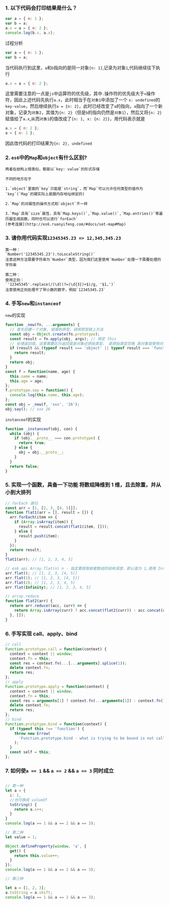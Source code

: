 ### 1. 以下代码会打印结果是什么？

```js
var a = { n: 1 };
var b = a;
a.x = a = { n: 2 };
console.log(b.x, a.x);
```

过程分析

```js
var a = { n: 1 };
var b = a;
```

当代码执行到这里，`a`和`b`指向的是同一对象`{n: 1}`,记录为对象`1`,代码继续往下执行

```js
a.x = a = { n: 2 };
```

这里需要注意的一点是`js`中运算符的优先级，其中`.`操作符的优先级大于`=`操作符，因此上述代码先执行`a.x`，此时相当于在`对象1`中添加了一个 `x: undefined`的`key-value`，然后继续执行`a = {n: 2}`，此时已经改变了`a`的指向，`a`指向了一个新对象，记录为`对象2`，其值为`{n: 2}`（但是`b`的指向仍然是`对象1`），然后又将`{n: 2}`赋值给了`a.x`,从而`对象1`的值改成了`{n: 1, x: {n: 2}}`，用代码表示就是

```javascript
a.x = { n: 2 };
a = { n: 1 };
```

因此改代码的打印结果为`{n: 2}, undefined`

### 2. `es6`中的`Map`和`object`有什么区别?

    两者在结构上很类似，都是以`key: value`的形式存储

    不同的地方在于

    1.`object`里面的`key`只能是`string`，而`Map`可以允许任何类型的值作为`key`(`Map`的键实际上是跟内存地址绑定的)

    2.`Map`的对属性的操作方式和`object`不一样

    3.`Map`具有`size`属性，具有`Map.keys()`,`Map.value()`,`Map.entries()`等遍历器生成函数，同时也可以进行`forEach`
    [参考连接](http://es6.ruanyifeng.com/#docs/set-map#Map)

### 3. 请你用代码实现`12345345.23 => 12,345,345.23`

    第一种：
    `Number('12345345.23').toLocaleString()`
    注意这种方法需要字符串为`Number`类型，因为我们这里使用`Number`处理一下需要处理的字符串

    第二种：
    使用正则：
    `'12345345'.replace(/(\d)(?=(\d{3})+$)/g, '$1,')`
    注意使用正则处理不了带小数的数字，例如`12345345.23`

### 4. 手写`new`和`instanceof`

`new`的实现

```js
function _new(fn, ...arguments) {
  // 首先创建一个对象, 链接到原型，调用原型链上方法
  const obj = Object.create(fn.prototype);
  const result = fn.apply(obj, args); // 绑定 this
  // 处理返回值，这里需要区分返回值是对象还原始类型， 是原始类型忽略 是对象就使用对象
  if (result && (typeof result === 'object' || typeof result === 'function')) {
    return result;
  }
  return obj;
}
const f = function(name, age) {
  this.name = name;
  this.age = age;
};
f.prototype.say = function() {
  console.log(this.name, this.age);
};
const obj = _new(f, 'xxx', '26');
obj.say(); // xxx 26
```

`instanceof`的实现

```js
function _instanceof(obj, con) {
  while (obj) {
    if (obj.__proto__ === con.prototype) {
      return true;
    } else {
      obj = obj.__proto__;
    }
  }
  return false;
}
```

### 5. 实现一个函数，具备一下功能 将数组降维到 1 维，且去除重，并从小到大排列

```js
// forEach 递归
const arr = [1, [2, 3, [4, 5]]];
function flat1(arr = [], result = []) {
  arr.forEach(item => {
    if (Array.isArray(item)) {
      result = result.concat(flat1(item, []));
    } else {
      result.push(item);
    }
  });
  return result;
}
flat1(arr); // [1, 2, 3, 4, 5]

// es6 api Array.flat(n) n - 指定要提取嵌套数组的结构深度，默认值为 1,使用 Infinity 作为深度，展开任意深度的嵌套数组
arr.flat(); // [1, 2, 3, [4, 5]]
arr.flat(1); // [1, 2, 3, [4, 5]]
arr.flat(2); // [1, 2, 3, 4, 5]
arr.flat(Infinity); // [1, 2, 3, 4, 5]

// array.reduce
function flat2(arr) {
  return arr.reduce((acc, curr) => {
    return Array.isArray(curr) ? acc.concat(flat2(curr)) : acc.concat(curr);
  }, []);
}
```

### 6. 手写实现 call、apply、bind

```js
// call
Function.prototype.call = function(context) {
  context = context || window;
  context.fn = this;
  const res = context.fn(...[...arguments].splice(1));
  delete context.fn;
  return res;
};
// apply
Function.prototype.apply = function(context) {
  context = context || window;
  context.fn = this;
  const res = arguments[1] ? context.fn(...arguments[1]) : context.fn();
  delete context.fn;
  return res;
};
// bind
Function.protptype.bind = function(context) {
  if (typeof this !== 'function') {
    throw new Errow(
      'Function.prototype.bind - what is trying to be bound is not callable',
    );
  }
  const self = this;
};
```

### 7. 如何使`a == 1` && `a == 2` && `a == 3` 同时成立

```js

// 第一种
let a = {
  i: 1,
  //也可换成 valueOf
  toString() {
    return a.i++;
  }
}
console.log(a == 1 && a == 2 && a == 3);

// 第二种
let value = 1;

Object.defineProperty(window, 'a', {
  get() {
    return this.value++;
  }
});
console.log(a == 1 && a == 2 && a == 3);

// 第三种

let a = [1, 2, 3];
a.toString = a.shift;
console.log(a == 1 && a == 2 && a == 3);

```
